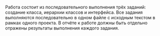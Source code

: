 Работа состоит из последовательного выполнения трёх заданий: создание класса, иерархии классов и интерфейса. 
Все задания выполняются последовательно в одном файле с исходным текстом в рамках одного проекта. 
В отчёте к работе должны быть отдельно отражены результаты выполнения каждого задания.
